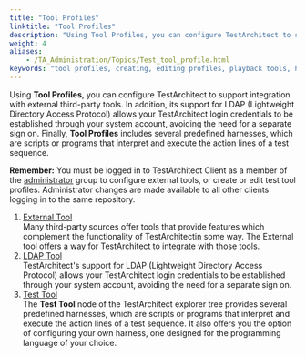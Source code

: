 ```yaml
--- 
title: "Tool Profiles"
linktitle: "Tool Profiles"
description: "Using Tool Profiles, you can configure TestArchitect to support integration with external third-party tools. In addition, its support for LDAP (Lightweight Directory Access Protocol) allows your TestArchitect login credentials to be established through your system account, avoiding the need for a separate sign on. Finally, Tool Profiles includes several predefined harnesses, which are scripts or programs that interpret and execute the action lines of a test sequence."
weight: 4
aliases: 
    - /TA_Administration/Topics/Test_tool_profile.html
keywords: "tool profiles, creating, editing profiles, playback tools, harnesses, test tool profiles, taplayback, external tool profiles, creating, editing"
---
```


Using **Tool Profiles**, you can configure TestArchitect to support integration with external third-party tools. In addition, its support for LDAP \(Lightweight Directory Access Protocol\) allows your TestArchitect login credentials to be established through your system account, avoiding the need for a separate sign on. Finally, **Tool Profiles** includes several predefined harnesses, which are scripts or programs that interpret and execute the action lines of a test sequence.

**Remember:** You must be logged in to TestArchitect Client as a member of the [administrator](/TA_Administration/Topics/User_administration.html) group to configure external tools, or create or edit test tool profiles. Administrator changes are made available to all other clients logging in to the same repository.

1.  [External Tool](/TA_Administration/Topics/External_tool.html)  
Many third-party sources offer tools that provide features which complement the functionality of TestArchitectin some way. The External tool offers a way for TestArchitect to integrate with those tools.
2.  [LDAP Tool](/TA_Administration/Topics/adm_LDAP_tool.html)  
TestArchitect's support for LDAP \(Lightweight Directory Access Protocol\) allows your TestArchitect login credentials to be established through your system account, avoiding the need for a separate sign on.
3.  [Test Tool](/TA_Administration/Topics/Test_tool.html)  
The **Test Tool** node of the TestArchitect explorer tree provides several predefined harnesses, which are scripts or programs that interpret and execute the action lines of a test sequence. It also offers you the option of configuring your own harness, one designed for the programming language of your choice.




